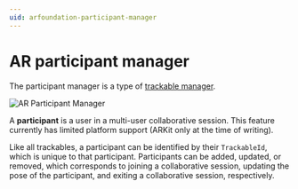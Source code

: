 ```yaml
---
uid: arfoundation-participant-manager
---
```

# AR participant manager

The participant manager is a type of [trackable manager](trackable-managers.md).

![AR Participant Manager](images/ar-participant-manager.png "AR Participant Manager")

A **participant** is a user in a multi-user collaborative session. This feature currently has limited platform support (ARKit only at the time of writing).

Like all trackables, a participant can be identified by their `TrackableId`, which is unique to that participant. Participants can be added, updated, or removed, which corresponds to joining a collaborative session, updating the pose of the participant, and exiting a collaborative session, respectively.
